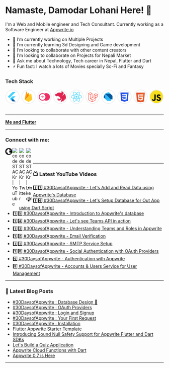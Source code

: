 # Namaste, Damodar Lohani Here! 👋

I'm a Web and Mobile engineer and Tech Consultant. Currently working as a Software Engineer at [Appwrite.io](https://appwrite.io)

- 🔭 I’m currently working on Multiple Projects
- 🌱 I’m currently learning 3d Designing and Game development
- 👯 I’m looking to collaborate with other content creators
- 👯 I’m looking to collaborate on Projects for Nepali Market
- 💬 Ask me about Technology, Tech career in Nepal, Flutter and Dart
- ⚡ Fun fact: I watch a lots of Movies specially Sc-Fi and Fantasy

### Tech Stack
<img src="assets/tech.svg" title="Flutter, Firebase, Appwrite, NestJs, ReactJS, Laravel, Dart, HTML, CSS, JS" alt="Flutter, Firebase, Appwrite, NestJs, ReactJS, Laravel, Dart, HTML, CSS, JS" /> <br /><br />
___

**[Me and Flutter](https://github.com/lohanidamodar/lohanidamodar/blob/master/FLUTTER.md)**
___

### Connect with me:

[<img align="left" alt="codeSTACKr.com" width="22px" src="https://raw.githubusercontent.com/iconic/open-iconic/master/svg/globe.svg" />][website]
[<img align="left" alt="codeSTACKr | YouTube" width="22px" src="https://cdn.jsdelivr.net/npm/simple-icons@v3/icons/youtube.svg" />][youtube]
[<img align="left" alt="codeSTACKr | Twitter" width="22px" src="https://cdn.jsdelivr.net/npm/simple-icons@v3/icons/twitter.svg" />][twitter]
[<img align="left" alt="codeSTACKr | LinkedIn" width="22px" src="https://cdn.jsdelivr.net/npm/simple-icons@v3/icons/linkedin.svg" />][linkedin]

<br />
<br />

---

### 📺 Latest YouTube Videos
<!-- YOUTUBE:START -->
- [1️⃣7️⃣ #30DaysofAppwrite - Let's Add and Read Data using Appwrite's Database](https://www.youtube.com/watch?v=SY_Ua_gQocY)
- [1️⃣6️⃣ #30DaysofAppwrite - Let's Setup Database for Out App using Dart Script](https://www.youtube.com/watch?v=7l4c89xrmnA)
- [1️⃣5️⃣ #30DaysofAppwrite - Introduction to Appwrite's database](https://www.youtube.com/watch?v=P34miZwVs5s)
- [1️⃣4️⃣ #30DaysofAppwrite - Let's see Teams API in action](https://www.youtube.com/watch?v=ebjGU1h0jZg)
- [1️⃣3️⃣ #30DaysofAppwrite - Understanding Teams and Roles in Appwrite](https://www.youtube.com/watch?v=LmNazB8QKjY)
- [1️⃣2️⃣ #30DaysofAppwrite - Email Verification](https://www.youtube.com/watch?v=rp6KcMVWCAE)
- [1️⃣1️⃣ #30DaysofAppwrite - SMTP Service Setup](https://www.youtube.com/watch?v=_3K_D1fqaeo)
- [1️⃣0️⃣ #30DaysofAppwrite - Social Authentication with OAuth Providers](https://www.youtube.com/watch?v=Uds1dTdq2_s)
- [9️⃣ #30DaysofAppwrite - Authentication with Appwrite](https://www.youtube.com/watch?v=EjQK1EtDrgI)
- [8️⃣ #30DaysofAppwrite - Accounts & Users Service for User Management](https://www.youtube.com/watch?v=QVjF80ceN5s)
<!-- YOUTUBE:END -->

---

### 📕 Latest Blog Posts
<!-- BLOG-POST-LIST:START -->
- [#30DaysofAppwrite : Database Design 🧐](https://dev.to/appwrite/30daysofappwrite-database-design-140a)
- [#30DaysofAppwrite : OAuth Providers](https://dev.to/appwrite/30daysofappwrite-oauth-providers-3jf6)
- [#30DaysofAppwrite : Login and Signup](https://dev.to/appwrite/30daysofappwrite-login-and-signup-2957)
- [#30DaysofAppwrite : Your First Request](https://dev.to/appwrite/30daysofappwrite-your-first-request-4oco)
- [#30DaysofAppwrite : Installation](https://dev.to/appwrite/installing-appwrite-366o)
- [Flutter Appwrite Starter Template](https://dev.to/lohanidamodar/flutter-appwrite-starter-template-bbe)
- [Introducing Sound Null Safety Support for Appwrite Flutter and Dart SDKs](https://dev.to/appwrite/introducing-sound-null-safety-support-for-appwrite-flutter-and-dart-sdks-2mhc)
- [Let's Build a Quiz Application](https://dev.to/lohanidamodar/let-s-build-a-quiz-application-h1l)
- [Appwrite Cloud Functions with Dart](https://dev.to/lohanidamodar/appwrite-cloud-functions-with-dart-4fk6)
- [Appwrite 0.7 is Here](https://dev.to/lohanidamodar/appwrite-0-7-is-here-2ecm)
<!-- BLOG-POST-LIST:END -->

---

[website]: https://dlohani.com.np
[twitter]: https://twitter.com/lohanidamodar
[youtube]: https://youtube.com/reactbits
[linkedin]: https://linkedin.com/in/lohanidamodar
